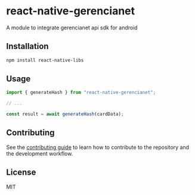 # react-native-gerencianet

A module to integrate gerencianet api sdk for android

## Installation

```sh
npm install react-native-libs
```

## Usage

```js
import { generateHash } from "react-native-gerencianet";

// ...

const result = await generateHash(cardData);
```

## Contributing

See the [contributing guide](CONTRIBUTING.md) to learn how to contribute to the repository and the development workflow.

## License

MIT
